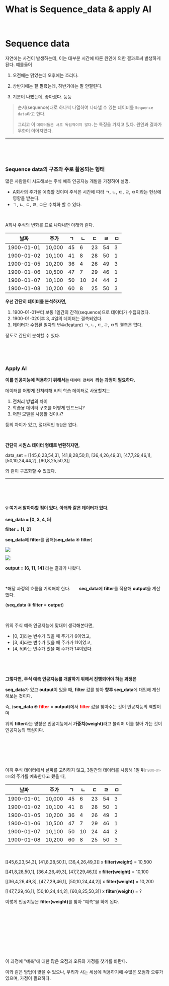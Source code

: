 # What is Sequence_data & apply AI


​	

# Sequence data

자연에는 사건이 발생하는데, 이는 대부분 시간에 따른 원인에 의한 결과로써 발생하게 된다. 예를들어 

1. 오전에는 맑았는데 오후에는 흐리다.

2. 상반기에는 잘 팔렸는데, 하반기에는 잘 안팔린다.

3. 기분이 나빴는데, 좋아졌다.  등등

>  순서(sequence)대로 하나씩 나열하여 나타낼 수 있는 데이터를 `Sequence data`라고 한다.
>
> 그리고 이 `데이터들은 서로 독립적이지 않다.`는 특징을 가지고 있다. 원인과 결과가 무한이 이어져있다.

---

​	

​	

### Sequence data의 구조와 주로 활용되는 형태

많은 사람들이 시도해보는 주식 예측 인공지능 개발을 가정하여 설명.

- A회사의 주가을 예측할 것이며 주식은 시간에 따라 ㄱ, ㄴ, ㄷ, ㄹ, ㅁ이라는 현상에 영향을 받는다.
- ㄱ, ㄴ, ㄷ, ㄹ, ㅁ은 수치화 할 수 있다. 

​			

A회사 주식의 변화를 표로 나다내면 아래와 같다. 

| 날짜       | 주가   | ㄱ   | ㄴ   | ㄷ   | ㄹ   | ㅁ   |
| ---------- | ------ | ---- | ---- | ---- | ---- | ---- |
| 1900-01-01 | 10,000 | 45   | 6    | 23   | 54   | 3    |
| 1900-01-02 | 10,100 | 41   | 8    | 28   | 50   | 1    |
| 1900-01-05 | 10,200 | 36   | 4    | 26   | 49   | 3    |
| 1900-01-06 | 10,500 | 47   | 7    | 29   | 46   | 1    |
| 1900-01-07 | 10,100 | 50   | 10   | 24   | 44   | 2    |
| 1900-01-08 | 10,200 | 60   | 8    | 25   | 50   | 3    |

**우선 간단히 데이터를 분석하자면,**

1. 1900-01-01부터 보통 1일간의 간격(sequence)으로 데이터가 수집되었다. 
2. 1900-01-02이후 3, 4일의 데이터는 결측되었다. 
3. 데이터가 수집된 일자의 변수(feature) ㄱ, ㄴ, ㄷ, ㄹ, ㅁ의 결측은 없다. 

정도로 간단히 분석할 수 있다. 

​	

​	

### Apply AI

**이를 인공지능에 적용하기 위해서는 `데이터 전처리 `라는 과정이 필요하다.**

데이터를 어떻게 전처리해 AI의 학습 데이터로 사용할지는 

1. 전처리 방법의 차이 
2. 학습용 데이터 구조를 어떻게 만드느냐?
3. 어떤 모델을 사용할 것이냐?

 등의 차이가 있고, 절대적인 `정답`은 없다.

​	

**간단히 시퀀스 데이터 형태로 변환하자면,**

data_set = [[45,6,23,54,3], [41,8,28,50,1], [36,4,26,49,3], [47,7,29,46,1], [50,10,24,44,2], [60,8,25,50,3]]

와 같이 구조화할 수 있겠다. 

---

​	



​	



#### 💡 여기서 알아야할 점이 있다. 아래와 같은 데이터가 있다.

**seq_data = [0, 3, 4, 5]**

**filter = [1, 2]**

**seq_data**에 **filter**를 곱해(**seq_data** ⦿ **filter**)

<image src="../images/what_is_sequence_data.assets\Screen-Shot-2017-12-21-at-17.29.53-300x251.png" style="display: block; margin: 10px auto;">

<image src="../images/what_is_sequence_data.assets\image-20221025133232909.png" style="display: block; margin: 10px auto;">

<b>output = [6, 11, 14]</b> 라는 결과가 나왔다. 

​	

*해당 과정의 흐름을 기억해야 한다.     &nbsp;&nbsp;&nbsp;&nbsp;&nbsp; **seq_data**에 **filter**를 적용해 **output**을 계산했다.

(**seq_data** ⦿ **filter** = **output**)

​	

위의 주식 예측 인공지능에 맞대어 생각해본다면, 

- [0, 3]라는 변수가 있을 때 주가가 6이었고,
- [3, 4]라는 변수가 있을 때 주가가 11이었고,
- [4, 5]라는 변수가 있을 때 주가가 14이었다.

​	

​	

<b>그렇다면, 주식 예측 인공지능를 개발하기 위해서 진행되어야 하는 과정은</b>

**seq_data**가 있고 **output**이 있을 때, **filter** 값를 찾아 **향후 seq_data**에 대입해 계산해보는 것이다. 

즉, (**seq_data** ⦿ **<span style="color:red">filter</span>** = **output**)에서 **<span style="color:red">filter</span>** 값을 찾아주는 것이 인공지능의 역할이며

위의 **filter**라는 명칭은 인공지능에서 <b>가중치(weight)</b>라고 불리며 이를 찾아 가는 것이 인공지능의 핵심이다.

​	

​	

​	

아까 주식 데이터에서 날짜를 고려하지 않고, 3일간의 데이터를 사용해 1일 뒤<span style="color: grey; font-size: .8em">(1900-01-09)</span>의 주가를 예측한다고 했을 때,

| 날짜       | 주가   | ㄱ   | ㄴ   | ㄷ   | ㄹ   | ㅁ   |
| ---------- | ------ | ---- | ---- | ---- | ---- | ---- |
| 1900-01-01 | 10,000 | 45   | 6    | 23   | 54   | 3    |
| 1900-01-02 | 10,100 | 41   | 8    | 28   | 50   | 1    |
| 1900-01-05 | 10,200 | 36   | 4    | 26   | 49   | 3    |
| 1900-01-06 | 10,500 | 47   | 7    | 29   | 46   | 1    |
| 1900-01-07 | 10,100 | 50   | 10   | 24   | 44   | 2    |
| 1900-01-08 | 10,200 | 60   | 8    | 25   | 50   | 3    |

​	

[[45,6,23,54,3], [41,8,28,50,1], [36,4,26,49,3]]  x  <b>filter(weight)</b>  = 10,500

[[41,8,28,50,1], [36,4,26,49,3], [47,7,29,46,1]] x  <b>filter(weight)</b>  = 10,100

[[36,4,26,49,3], [47,7,29,46,1], [50,10,24,44,2]] x  <b>filter(weight)</b>  = 10,200

[[47,7,29,46,1], [50,10,24,44,2], [60,8,25,50,3]] x  <b>filter(weight)</b>  = ?

이렇게 인공지능은 <b>filter(weight)</b>를 찾아 "예측"을 하게 된다.  

​	

​	

​	

​	

​	

이 과정에 "예측"에 대한 많은 오점과 오류와 가정를 찾기를 바란다. 

이와 같은 방법이 맞을 수 있으나, 우리가 사는 세상에 적용하기에 수많은 오점과 오류가 있으며, 가정이 필요하다.

​	

​	

​	

​	

